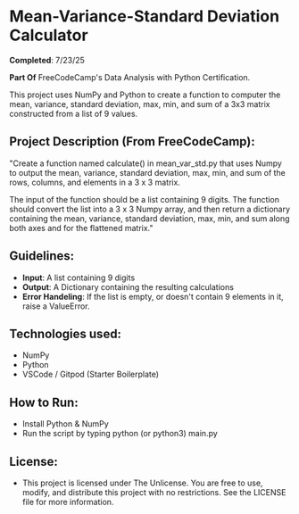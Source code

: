 # Mean-Variance-Standard Deviation Calculator

**Completed**: 7/23/25

**Part Of** FreeCodeCamp's Data Analysis with Python Certification.

This project uses NumPy and Python to create a function to computer the mean, variance, standard deviation, max, min, and sum of a 3x3 matrix constructed from a list of 9 values.

## Project Description (From FreeCodeCamp):

"Create a function named calculate() in mean_var_std.py that uses Numpy to output the mean, variance, standard deviation, max, min, and sum of the rows, columns, and elements in a 3 x 3 matrix.

The input of the function should be a list containing 9 digits. The function should convert the list into a 3 x 3 Numpy array, and then return a dictionary containing the mean, variance, standard deviation, max, min, and sum along both axes and for the flattened matrix."

## Guidelines:

- **Input**: A list containing 9 digits
- **Output**: A Dictionary containing the resulting calculations
- **Error Handeling**: If the list is empty, or doesn't contain 9 elements in it, raise a ValueError.

## Technologies used:
- NumPy
- Python
- VSCode / Gitpod (Starter Boilerplate)

## How to Run:
- Install Python & NumPy
- Run the script by typing python (or python3) main.py

## License:
- This project is licensed under The Unlicense. You are free to use, modify, and distribute this project with no restrictions. See the LICENSE file for more information.
